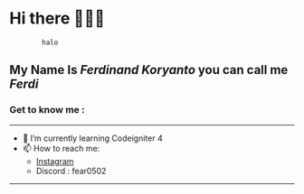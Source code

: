 # Hi there 🙋🏻‍♂️
            halo
## **My Name Is _Ferdinand Koryanto_ you can call me _Ferdi_**
### Get to know me :
---
- 📖 I’m currently learning Codeigniter 4
- 📫 How to reach me:
  * [Instagram](https://www.instagram.com/_ferdinandk)
  * Discord : fear0502
---



